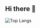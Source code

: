 ## Hi there 👋

![Top Langs](https://github-readme-stats.vercel.app/api/top-langs/?username=seokju1215&hide_progress=false)
